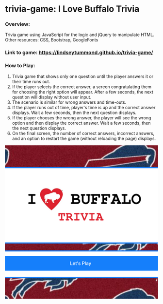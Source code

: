 # trivia-game: I Love Buffalo Trivia

### Overview:

Trivia game using JavaScript for the logic and jQuery to manipulate HTML.
Other resources: CSS, Bootstrap, GoogleFonts

### Link to game: https://lindseytummond.github.io/trivia-game/

### How to Play:

1.  Trivia game that shows only one question until the player answers it or their time runs out.
2.  If the player selects the correct answer, a screen congratulating them for choosing the right option will appear. After a few seconds, the next question will display without user input.
3.  The scenario is similar for wrong answers and time-outs.
4.  If the player runs out of time, player's time is up and the correct answer displays. Wait a few seconds, then the next question displays.
5.  If the player chooses the wrong answer, the player will see the wrong option and then display the correct answer. Wait a few seconds, then the next question displays.
6.  On the final screen, the number of correct answers, incorrect answers, and an option to restart the game (without reloading the page) displays.

<a href="https://lindseytummond.github.io/trivia-game/" target="_blank">
   <img src="assets/images/portfolio-image.png">
</a>
